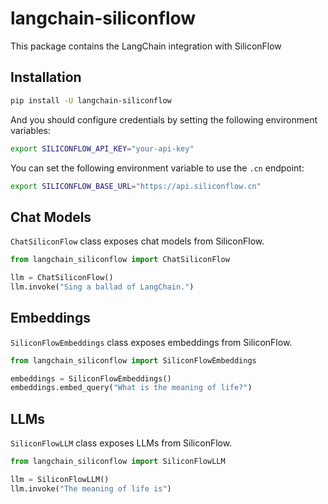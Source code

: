 # langchain-siliconflow

This package contains the LangChain integration with SiliconFlow

## Installation

```bash
pip install -U langchain-siliconflow
```

And you should configure credentials by setting the following environment variables:

```bash
export SILICONFLOW_API_KEY="your-api-key"
```

You can set the following environment variable to use the `.cn` endpoint:

```bash
export SILICONFLOW_BASE_URL="https://api.siliconflow.cn"
```

## Chat Models

`ChatSiliconFlow` class exposes chat models from SiliconFlow.

```python
from langchain_siliconflow import ChatSiliconFlow

llm = ChatSiliconFlow()
llm.invoke("Sing a ballad of LangChain.")
```

## Embeddings

`SiliconFlowEmbeddings` class exposes embeddings from SiliconFlow.

```python
from langchain_siliconflow import SiliconFlowEmbeddings

embeddings = SiliconFlowEmbeddings()
embeddings.embed_query("What is the meaning of life?")
```

## LLMs
`SiliconFlowLLM` class exposes LLMs from SiliconFlow.

```python
from langchain_siliconflow import SiliconFlowLLM

llm = SiliconFlowLLM()
llm.invoke("The meaning of life is")
```
